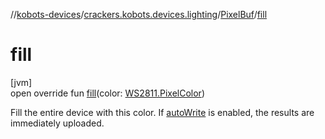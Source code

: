 //[kobots-devices](../../../index.md)/[crackers.kobots.devices.lighting](../index.md)/[PixelBuf](index.md)/[fill](fill.md)

# fill

[jvm]\
open override fun [fill](fill.md)(color: [WS2811.PixelColor](../-w-s2811/-pixel-color/index.md))

Fill the entire device with this color. If [autoWrite](auto-write.md) is enabled, the results are immediately uploaded.

